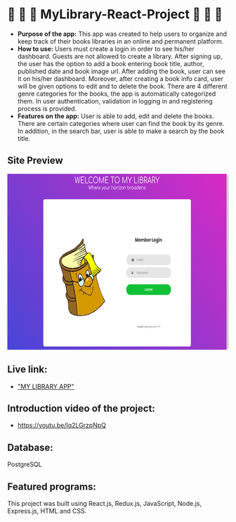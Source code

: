 
# :book: :book: :book: MyLibrary-React-Project :book: :book: :book:
* **Purpose of the app:** 
   This app was created to help users to organize and keep track of their books libraries in an online and permanent platform.
* **How to use:**
   Users must create a login in order to see his/her dashboard. Guests are not allowed to create a library. After signing up, the user has the option to add a book entering book title, author, published date and book image url. After adding the book, user can see it on his/her dashboard. Moreover, after creating a book info card, user will be given options to edit and to delete the book. There are 4 different genre categories for the books, the app is automatically categorized them. In user authentication, validation in logging in and registering process is provided.
* **Features on the app:**
    User is able to add, edit and delete the books. There are certain categories where user can find the book by its genre. In addition, in the search bar, user is able to make a search by the book title.  

## Site Preview

<img src="MyLibrary.png" height="400px" width="600px">
   
## Live link: 
- ["MY LIBRARY APP"](http://beap.surge.sh/)

## Introduction video of the project: 
- https://youtu.be/Iq2LGrzpNpQ

## Database: 
PostgreSQL

## Featured programs: 
This project was built using React.js, Redux.js, JavaScript, Node.js, Express.js, HTML and CSS.

    
